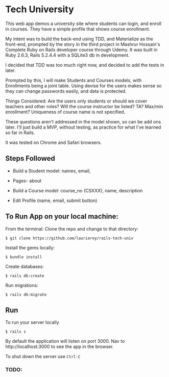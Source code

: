 # Tech University
This web app demos a university site where students can login, and enroll in courses. They have a simple profile that shows course enrollment.

My intent was to build the back-end using TDD, and Materialize as the front-end, prompted by the story in the third project in Mashrur Hossain's Complete Ruby on Rails developer course through Udemy. It was built in Ruby 2.6.3, Rails 5.2.4.4 with a SQLite3 db in development.

I decided that TDD was too much right now, and decided to add the tests in later.

Prompted by this, I will make Students and Courses models, with Enrollments being a joint table. Using devise for the users makes sense so they can change passwords easily, and data is protected.

Things Considered: Are the users only students or should we cover teachers and other roles? Will the course instructor be listed? TA? Max/min enrollment? Uniqueness of course name is not specified.

These questions aren't addressed in the model shown, so can be add ons later. I'll just build a MVP, without testing, as practice for what I've learned so far in Rails.  

It was tested on Chrome and Safari browsers.
## Steps Followed

* Build a Student model: names, email, 
* Pages- about
* Build a Course model: course_no (CSXXX), name, description

* Edit Profile (name, email, submit button)

## To Run App on your local machine:

From the terminal: Clone the repo and change to that directory:
```
$ git clone https://github.com/laurieroy/rails-tech-univ
```

Install the gems locally:
```
$ bundle install
```

Create databases: 
```
$ rails db:create
```

Run migrations:
```
$ rails db:migrate
```
<!-- 
Seed database with initial 9 recipes: (optional). It runs the code found in `~/rails_react_recipe/db/seeds.rb`.
```
$ rails db:seed
``` -->

## Run
To run your server locally
```
$ rails s
```

By default the application will listen on port 3000. Nav to http://localhost:3000 to see the app in the browser.

To shut down the server use `Ctrl-C`

### TODO: